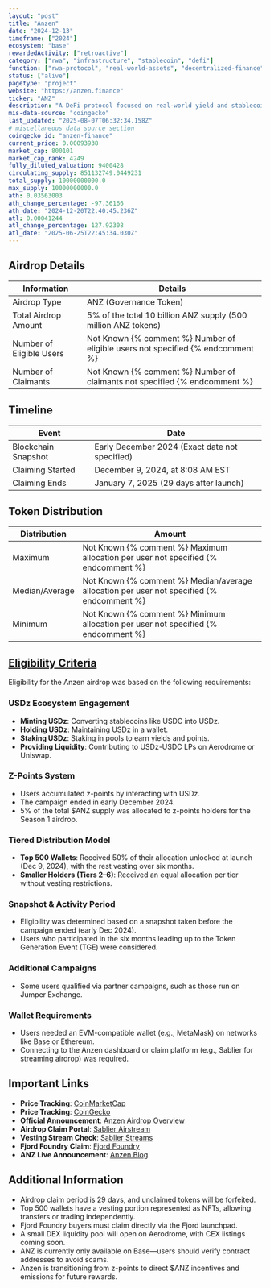 ```yaml
---
layout: "post"
title: "Anzen"
date: "2024-12-13"
timeframe: ["2024"]
ecosystem: "base"
rewardedActivity: ["retroactive"]
category: ["rwa", "infrastructure", "stablecoin", "defi"]
function: ["rwa-protocol", "real-world-assets", "decentralized-finance", "stablecoin-protocol"]
status: ["alive"]
pagetype: "project"
website: "https://anzen.finance"
ticker: "ANZ"
description: "A DeFi protocol focused on real-world yield and stablecoin adoption through its USDz stablecoin ecosystem."
mis-data-source: "coingecko"
last_updated: "2025-08-07T06:32:34.158Z"
# miscellaneous data source section
coingecko_id: "anzen-finance"
current_price: 0.00093938
market_cap: 800101
market_cap_rank: 4249
fully_diluted_valuation: 9400428
circulating_supply: 851132749.0449231
total_supply: 10000000000.0
max_supply: 10000000000.0
ath: 0.03563003
ath_change_percentage: -97.36166
ath_date: "2024-12-20T22:40:45.236Z"
atl: 0.00041244
atl_change_percentage: 127.92308
atl_date: "2025-06-25T22:45:34.030Z"
---
```


## Airdrop Details

| Information              | Details                                                                         |
| ------------------------ | ------------------------------------------------------------------------------- |
| Airdrop Type             | ANZ (Governance Token)                                                          |
| Total Airdrop Amount     | 5% of the total 10 billion ANZ supply (500 million ANZ tokens)                  |
| Number of Eligible Users | Not Known {% comment %} Number of eligible users not specified {% endcomment %} |
| Number of Claimants      | Not Known {% comment %} Number of claimants not specified {% endcomment %}      |

## Timeline

| Event               | Date                                           |
| ------------------- | ---------------------------------------------- |
| Blockchain Snapshot | Early December 2024 (Exact date not specified) |
| Claiming Started    | December 9, 2024, at 8:08 AM EST               |
| Claiming Ends       | January 7, 2025 (29 days after launch)         |

## Token Distribution

| Distribution   | Amount                                                                                    |
| -------------- | ----------------------------------------------------------------------------------------- |
| Maximum        | Not Known {% comment %} Maximum allocation per user not specified {% endcomment %}        |
| Median/Average | Not Known {% comment %} Median/average allocation per user not specified {% endcomment %} |
| Minimum        | Not Known {% comment %} Minimum allocation per user not specified {% endcomment %}        |

## [Eligibility Criteria](https://anzen.finance/anzen-airdrop-overview)

Eligibility for the Anzen airdrop was based on the following requirements:

### USDz Ecosystem Engagement
- **Minting USDz**: Converting stablecoins like USDC into USDz.
- **Holding USDz**: Maintaining USDz in a wallet.
- **Staking USDz**: Staking in pools to earn yields and points.
- **Providing Liquidity**: Contributing to USDz-USDC LPs on Aerodrome or Uniswap.

### Z-Points System
- Users accumulated z-points by interacting with USDz.
- The campaign ended in early December 2024.
- 5% of the total $ANZ supply was allocated to z-points holders for the Season 1 airdrop.

### Tiered Distribution Model
- **Top 500 Wallets**: Received 50% of their allocation unlocked at launch (Dec 9, 2024), with the rest vesting over six months.
- **Smaller Holders (Tiers 2–6)**: Received an equal allocation per tier without vesting restrictions.

### Snapshot & Activity Period
- Eligibility was determined based on a snapshot taken before the campaign ended (early Dec 2024).
- Users who participated in the six months leading up to the Token Generation Event (TGE) were considered.

### Additional Campaigns
- Some users qualified via partner campaigns, such as those run on Jumper Exchange.

### Wallet Requirements
- Users needed an EVM-compatible wallet (e.g., MetaMask) on networks like Base or Ethereum.
- Connecting to the Anzen dashboard or claim platform (e.g., Sablier for streaming airdrop) was required.

## Important Links

- **Price Tracking**: [CoinMarketCap](https://coinmarketcap.com/currencies/anzen-finance)
- **Price Tracking**: [CoinGecko](https://www.coingecko.com/en/coins/anzen-finance)
- **Official Announcement**: [Anzen Airdrop Overview](https://anzen.finance/anzen-airdrop-overview)
- **Airdrop Claim Portal**: [Sablier Airstream](https://app.sablier.com/airstream/0x164cd04a5209cae95bb976aae8abd66ee207f43a-8453/)
- **Vesting Stream Check**: [Sablier Streams](https://app.sablier.com/?t=recipient)
- **Fjord Foundry Claim**: [Fjord Foundry](https://app.fjordfoundry.com/token-sales/0x0Ce128bb5B1CBDc433f667905d0493eDc4ECEF80)
- **ANZ Live Announcement**: [Anzen Blog](https://anzen.finance/anz-is-live)

## Additional Information

- Airdrop claim period is 29 days, and unclaimed tokens will be forfeited.
- Top 500 wallets have a vesting portion represented as NFTs, allowing transfers or trading independently.
- Fjord Foundry buyers must claim directly via the Fjord launchpad.
- A small DEX liquidity pool will open on Aerodrome, with CEX listings coming soon.
- ANZ is currently only available on Base—users should verify contract addresses to avoid scams.
- Anzen is transitioning from z-points to direct $ANZ incentives and emissions for future rewards.